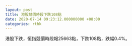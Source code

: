 ```yaml
---
layout: post
title: 港股競價時段下跌108點
date: 2020-07-14 09:23:12.000000000 +08:00
categories: rthk
---
```


港股下跌，恒指競價時段報25663點，下跌108點，跌幅0.4%。
